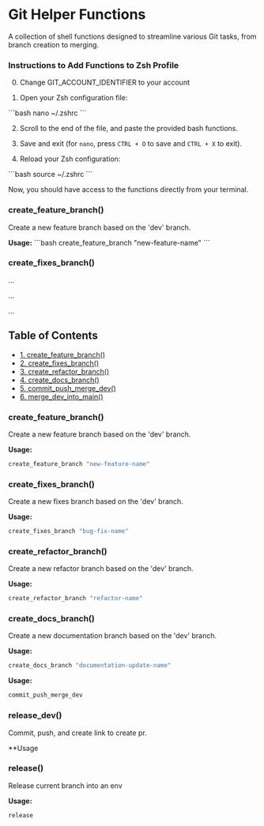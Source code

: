# Git Helper Functions

A collection of shell functions designed to streamline various Git tasks, from branch creation to merging.

### Instructions to Add Functions to Zsh Profile

0. Change GIT_ACCOUNT_IDENTIFIER to your account

1. Open your Zsh configuration file:

\```bash
nano ~/.zshrc
\```

2. Scroll to the end of the file, and paste the provided bash functions.

3. Save and exit (for `nano`, press `CTRL + O` to save and `CTRL + X` to exit).

4. Reload your Zsh configuration:

\```bash
source ~/.zshrc
\```

Now, you should have access to the functions directly from your terminal.

### create_feature_branch()

Create a new feature branch based on the 'dev' branch.

**Usage:**
\```bash
create_feature_branch "new-feature-name"
\```

### create_fixes_branch()

...

...

...

## Table of Contents

-   [1. create_feature_branch()](#create_feature_branch)
-   [2. create_fixes_branch()](#create_fixes_branch)
-   [3. create_refactor_branch()](#create_refactor_branch)
-   [4. create_docs_branch()](#create_docs_branch)
-   [5. commit_push_merge_dev()](#commit_push_merge_dev)
-   [6. merge_dev_into_main()](#merge_dev_into_main)

### create_feature_branch()

Create a new feature branch based on the 'dev' branch.

**Usage:**

```bash
create_feature_branch "new-feature-name"
```

### create_fixes_branch()

Create a new fixes branch based on the 'dev' branch.

**Usage:**

```bash
create_fixes_branch "bug-fix-name"
```

### create_refactor_branch()

Create a new refactor branch based on the 'dev' branch.

**Usage:**

```bash
create_refactor_branch "refactor-name"
```

### create_docs_branch()

Create a new documentation branch based on the 'dev' branch.

**Usage:**

```bash
create_docs_branch "documentation-update-name"
```

**Usage:**

```bash
commit_push_merge_dev
```

### release_dev()

Commit, push, and create link to create pr.

\*\*Usage

### release()

Release current branch into an env

**Usage:**

```bash
release
```
